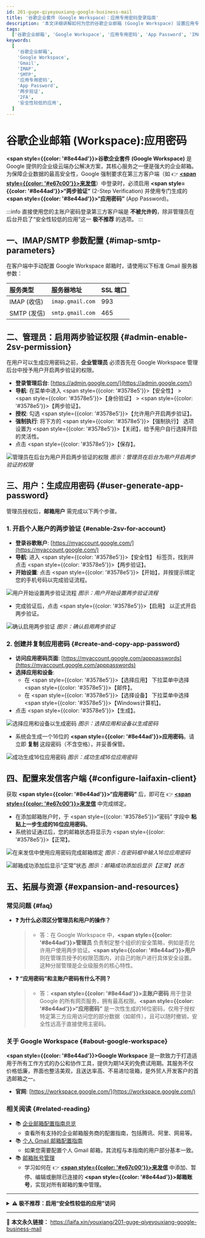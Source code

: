 ```yaml
---
id: 201-guge-qiyeyouxiang-google-business-mail
title: '谷歌企业套件（Google Workspace）：应用专用密码登录指南'
description: '本文详细讲解如何为您的谷歌企业邮箱 (Google Workspace) 设置应用专用密码，以便在第三方客户端（如来发信）中安全地收发邮件。内容覆盖管理员启用两步验证的权限，以及用户生成和使用“应用密码”的完整步骤。'
tags:
  ['谷歌企业邮箱', 'Google Workspace', '应用专用密码', 'App Password', 'IMAP', 'SMTP', '两步验证']
keywords:
  [
    '谷歌企业邮箱',
    'Google Workspace',
    'Gmail',
    'IMAP',
    'SMTP',
    '应用专用密码',
    'App Password',
    '两步验证',
    '2FA',
    '安全性较低的应用',
  ]
---
```


# 谷歌企业邮箱 (Workspace):应用密码

**<span style={{color: '#8e44ad'}}>谷歌企业套件 (Google Workspace)</span>** 是 Google 提供的企业级云端办公解决方案，其核心服务之一便是强大的企业邮箱。为保障企业数据的最高安全性，Google 强制要求在第三方客户端（如 👉 [**<span style={{color: '#e67c00'}}>来发信</span>**](https://laifaxin.com)）中登录时，必须启用 **<span style={{color: '#8e44ad'}}>“两步验证”</span>** (2-Step Verification) 并使用专门生成的 **<span style={{color: '#8e44ad'}}>“应用密码”</span>** (App Password)。

:::info
直接使用您的主账户密码登录第三方客户端是 **不被允许的**，除非管理员在后台开启了“安全性较低的应用”这一 **极不推荐** 的选项。
:::

## 一、IMAP/SMTP 参数配置 {#imap-smtp-parameters}

在客户端中手动配置 Google Workspace 邮箱时，请使用以下标准 Gmail 服务器参数：

| **服务类型** | **服务器地址**   | **SSL 端口** |
| :----------- | :--------------- | :----------- |
| IMAP (收信)  | `imap.gmail.com` | 993          |
| SMTP (发信)  | `smtp.gmail.com` | 465          |

## 二、管理员：启用两步验证权限 {#admin-enable-2sv-permission}

在用户可以生成应用密码之前，**企业管理员** 必须首先在 Google Workspace 管理后台中授予用户开启两步验证的权限。

- **登录管理后台**: [https://admin.google.com/](https://admin.google.com/)
- **导航**: 在菜单中进入 <span style={{color: '#3578e5'}}>【安全性】</span> > <span style={{color: '#3578e5'}}>【身份验证】</span> > <span style={{color: '#3578e5'}}>【两步验证】</span>。
- **授权**: 勾选 <span style={{color: '#3578e5'}}>【允许用户开启两步验证】</span>。
- **强制执行**: 将下方的 <span style={{color: '#3578e5'}}>【强制执行】</span> 选项设置为 <span style={{color: '#3578e5'}}>【关闭】</span>，给予用户自行选择开启的灵活性。
- 点击 <span style={{color: '#3578e5'}}>【保存】</span>。

![管理员在后台为用户开启两步验证的权限](https://cos.files.maozhishi.com/data/web/web-files/img/1721146565064.png)
_图示：管理员在后台为用户开启两步验证的权限_

## 三、用户：生成应用密码 {#user-generate-app-password}

管理员授权后，**邮箱用户** 需完成以下两个步骤。

### 1. 开启个人账户的两步验证 {#enable-2sv-for-account}

- **登录谷歌账户**: [https://myaccount.google.com/](https://myaccount.google.com/)
- **导航**: 进入 <span style={{color: '#3578e5'}}>【安全性】</span> 标签页，找到并点击 <span style={{color: '#3578e5'}}>【两步验证】</span>。
- **开始设置**: 点击 <span style={{color: '#3578e5'}}>【开始】</span>，并按提示绑定您的手机号码以完成验证流程。

![用户开始设置两步验证流程](https://cos.files.maozhishi.com/data/web/web-files/img/1721146565065.png)
_图示：用户开始设置两步验证流程_

- 完成验证后，点击 <span style={{color: '#3578e5'}}>【启用】</span> 以正式开启两步验证。

![确认启用两步验证](https://cos.files.maozhishi.com/data/web/web-files/img/1721146565066.png)
_图示：确认启用两步验证_

### 2. 创建并复制应用密码 {#create-and-copy-app-password}

- **访问应用密码页面**: [https://myaccount.google.com/apppasswords](https://myaccount.google.com/apppasswords)
- **选择应用和设备**:
  - 在 <span style={{color: '#3578e5'}}>【选择应用】</span> 下拉菜单中选择 <span style={{color: '#3578e5'}}>【邮件】</span>。
  - 在 <span style={{color: '#3578e5'}}>【选择设备】</span> 下拉菜单中选择 <span style={{color: '#3578e5'}}>【Windows计算机】</span>。
- 点击 <span style={{color: '#3578e5'}}>【生成】</span>。

![选择应用和设备以生成密码](https://cos.files.maozhishi.com/data/web/web-files/img/1721146565067.png)
_图示：选择应用和设备以生成密码_

- 系统会生成一个16位的 **<span style={{color: '#8e44ad'}}>应用密码</span>**。请立即 **复制** 这段密码（不含空格），并妥善保管。

![成功生成16位应用密码](https://cos.files.maozhishi.com/data/web/web-files/img/1721146565068.png)
_图示：成功生成16位应用密码_

## 四、配置来发信客户端 {#configure-laifaxin-client}

获取 **<span style={{color: '#8e44ad'}}>“应用密码”</span>** 后，即可在 👉 [**<span style={{color: '#e67c00'}}>来发信</span>**](https://laifaxin.com) 中完成绑定。

- 在添加邮箱账户时，于 <span style={{color: '#3578e5'}}>“密码”</span> 字段中 **粘贴上一步生成的16位应用密码**。
- 系统验证通过后，您的邮箱状态将显示为 <span style={{color: '#3578e5'}}>【正常】</span>。

![在来发信中使用应用密码完成邮箱绑定](https://cos.files.maozhishi.com/data/web/web-files/img/1721146565070.png)
_图示：在密码框中输入16位应用密码_

![邮箱成功添加后显示“正常”状态](https://cos.files.maozhishi.com/data/web/web-files/img/1721146565059.png)
_图示：邮箱成功添加后显示【正常】状态_

## 五、拓展与资源 {#expansion-and-resources}

### 常见问题 {#faq}

- **❓ 为什么必须区分管理员和用户的操作？**

  > - 答：在 Google Workspace 中，**<span style={{color: '#8e44ad'}}>管理员</span>** 负责制定整个组织的安全策略，例如是否允许用户使用两步验证。**<span style={{color: '#8e44ad'}}>用户</span>** 则在管理员授予的权限范围内，对自己的账户进行具体安全设置。这种分层管理是企业级服务的核心特性。

- **❓ “应用密码”和主账户密码有什么不同？**
  > - 答：**<span style={{color: '#8e44ad'}}>主账户密码</span>** 用于登录 Google 的所有网页服务，拥有最高权限。**<span style={{color: '#8e44ad'}}>“应用密码”</span>** 是一次性生成的16位密码，仅用于授权特定第三方应用访问您的部分数据（如邮件），且可以随时撤销，安全性远高于直接使用主密码。

### 关于 Google Workspace {#about-google-workspace}

**<span style={{color: '#8e44ad'}}>Google Workspace</span>** 是一款致力于打造适用于所有工作方式的办公和协作工具，提供为期14天的免费试用期。其服务不仅价格低廉，界面也整洁美观，且送达率高、不易进垃圾箱，是外贸人开发客户的首选邮箱之一。

- **官网**: [https://workspace.google.com/](https://workspace.google.com/)

### 相关阅读 {#related-reading}

- 📚 [企业邮箱配置指南总览](./200-qiyeyouxiang-enterprise-mailbox)
  - 查看所有支持的企业邮箱服务商的配置指南，包括腾讯、阿里、网易等。
- 📚 [个人 Gmail 邮箱配置指南](./101-guge-gmailyouxiang-google-personal-email)
  - 如果您需要配置个人 Gmail 邮箱，其流程与本指南的用户部分基本一致。
- 📚 [邮箱账号管理](../zhinan/email-account)
  - 学习如何在 👉 [**<span style={{color: '#e67c00'}}>来发信</span>**](https://laifaxin.com) 中添加、暂停、编辑或删除已连接的 **<span style={{color: '#8e44ad'}}>邮箱账号</span>**，实现对所有邮箱的集中管理。

---

<details>
<summary>
  <span style={{color: '#d93025'}}>
    <strong>⚠️ 极不推荐：启用“安全性较低的应用”访问</strong>
  </span>
</summary>

此方法会降低您账户的安全性，仅应在无法使用“应用密码”的特殊情况下作为临时解决方案。

1.  **管理员设置**：

    - 登录管理后台，进入 <span style={{color: '#3578e5'}}>【安全性】</span> > <span style={{color: '#3578e5'}}>【访问与数据控制】</span> > <span style={{color: '#3578e5'}}>【安全性较低的应用】</span>。
    - 选择 <span style={{color: '#3578e5'}}>【让用户自行管理他们能否访问安全性较低的应用】</span> 并保存。
      ![管理员允许用户管理“安全性较低的应用”](https://cos.files.maozhishi.com/data/web/web-files/img/1721146565061.png)
      _图示：管理员允许用户管理“安全性较低的应用”_

2.  **用户设置**：
    - 访问链接: [https://myaccount.google.com/lesssecureapps](https://myaccount.google.com/lesssecureapps)
    - 开启 <span style={{color: '#3578e5'}}>【允许安全性较低的应用】</span>。
      ![用户启用“安全性较低的应用”访问权限](https://cos.files.maozhishi.com/data/web/web-files/img/1721146565062.png)
      _图示：用户启用“安全性较低的应用”访问权限_

完成以上两步后，您才可以在第三方客户端中直接使用您的 **主账户密码** 登录。

</details>

---

🔗 **本文永久链接：** https://laifa.xin/youxiang/201-guge-qiyeyouxiang-google-business-mail
